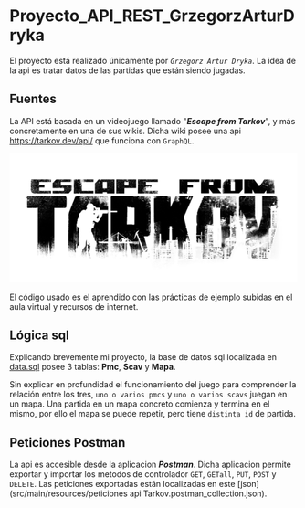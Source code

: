 # Proyecto_API_REST_GrzegorzArturDryka


El proyecto está realizado únicamente por _`Grzegorz Artur Dryka`_.
La idea de la api es tratar datos de las partidas que están siendo jugadas.

## Fuentes

La API está basada en un videojuego llamado "**_Escape from Tarkov_**", y más concretamente en una de sus wikis. Dicha wiki posee una api https://tarkov.dev/api/ que funciona con `GraphQL`.

![](src/main/resources/img.png)

El código usado es el aprendido con las prácticas de ejemplo subidas en el aula virtual y recursos de internet. 

## Lógica sql

Explicando brevemente mi proyecto, la base de datos sql localizada en [data.sql](src/main/resources/data.sql) posee 3 tablas: **Pmc**, **Scav** y **Mapa**. 

Sin explicar en profundidad el funcionamiento del juego para comprender la relación entre los tres, `uno o varios pmcs` y `uno o varios scavs` juegan en un mapa. Una partida en un mapa concreto comienza y termina en el mismo, por ello el mapa se puede repetir, pero tiene `distinta id` de partida.

## Peticiones Postman

La api es accesible desde la aplicacion **_Postman_**. Dicha aplicacion permite exportar y importar los metodos de controlador `GET`, `GETall`, `PUT`, `POST` y `DELETE`. 
Las peticiones exportadas  están localizadas en este [json](src/main/resources/peticiones api Tarkov.postman_collection.json).